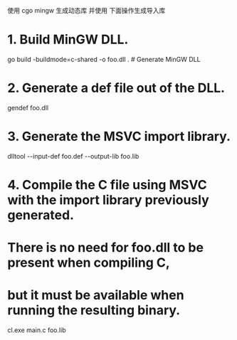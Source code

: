 使用 cgo mingw 生成动态库 并使用 下面操作生成导入库

# 1. Build MinGW DLL.
go build -buildmode=c-shared -o foo.dll . # Generate MinGW DLL
# 2. Generate a def file out of the DLL.
gendef foo.dll
# 3. Generate the MSVC import library.
dlltool --input-def foo.def --output-lib foo.lib 
# 4. Compile the C file using MSVC with the import library previously generated.
# There is no need for foo.dll to be present when compiling C,
# but it must be available when running the resulting binary.
cl.exe main.c foo.lib 
